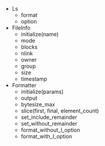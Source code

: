 - Ls
  - format
  - option
- FileInfo
  - initialize(name)
  - mode
  - blocks
  - nlink
  - owner
  - group
  - size
  - timestamp
- Formatter
  - initialize(params)
  - output
  - bytesize_max
  - slice(first, final, element_count)
  - set_include_remainder
  - set_without_remainder
  - format_without_l_option
  - format_with_l_option

